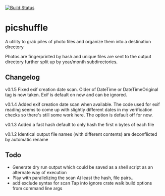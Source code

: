[![Build Status](https://travis-ci.org/digikata/picshuffle.svg?branch=master)](https://travis-ci.org/digikata/picshuffle)

# picshuffle
A utility to grab piles of photo files and organize them into a destination directory

Photos are fingerprinted by hash and unique files are sent to the output directory
further split up by year/month subdirectories.


## Changelog
v0.1.5
Fixed exif creation date scan. Older of DateTime or DateTimeOriginal tag is now taken.
Exif is default on now and can be ignored.

v0.1.4
Added exif creation date scan when available. The code used for exif reading seems to
come up with slightly different dates in my verification checks so there's still
some work here. The option is default off for now.

v0.1.3
Added a fast hash default to only hash the first n bytes of each file

v0.1.2
Identical output file names (with different contents) are deconflicted by automatic rename


## Todo
* Generate dry run output which could be saved as a shell script as an alternate way of
  execution
* Play with parallelizing the scan
At least the hash, file pairs..
* add exclude syntax for scan
Tap into ignore crate walk build options from command line args

